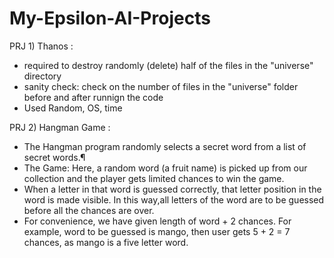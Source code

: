 # My-Epsilon-AI-Projects
PRJ 1) Thanos :
  * required to destroy randomly (delete) half of the files in the "universe" directory
  * sanity check: check on the number of files in the "universe" folder before and after runnign the code
  * Used Random, OS, time 

PRJ 2) Hangman Game :
  * The Hangman program randomly selects a secret word from a list of secret words.¶
  * The Game: Here, a random word (a fruit name) is picked up from our collection and the player gets limited chances to win the game.
  * When a letter in that word is guessed correctly, that letter position in the word is made visible. In this way,all letters of the word are to be guessed before all       the chances are over.
  * For convenience, we have given length of word + 2 chances. For example, word to be guessed is mango, then user gets 5 + 2 = 7 chances, as mango is a five letter     word.

